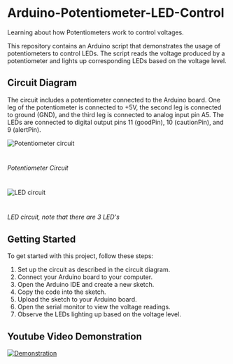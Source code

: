 # Arduino-Potentiometer-LED-Control
Learning about how Potentiometers work to control voltages.

This repository contains an Arduino script that demonstrates the usage of potentiometers to control LEDs. The script reads the voltage produced by a potentiometer and lights up corresponding LEDs based on the voltage level.

## Circuit Diagram
The circuit includes a potentiometer connected to the Arduino board. One leg of the potentiometer is connected to +5V, the second leg is connected to ground (GND), and the third leg is connected to analog input pin A5. The LEDs are connected to digital output pins 11 (goodPin), 10 (cautionPin), and 9 (alertPin).

![Potentiometer circuit](https://i.imgur.com/3kBN1qI.png)
#
*Potentiometer Circuit*

#

![LED circuit](https://i.imgur.com/3GqwKBp.png)
#
*LED circuit, note that there are 3 LED's*

## Getting Started
To get started with this project, follow these steps:

1. Set up the circuit as described in the circuit diagram.
2. Connect your Arduino board to your computer.
3. Open the Arduino IDE and create a new sketch.
4. Copy the code into the sketch.
5. Upload the sketch to your Arduino board.
6. Open the serial monitor to view the voltage readings.
7. Observe the LEDs lighting up based on the voltage level.

## Youtube Video Demonstration
[![Demonstration](https://i.imgur.com/FoRdBbf.jpg)](https://youtu.be/hCT-pqUyx0I)


